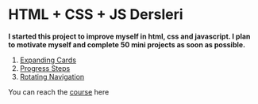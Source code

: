 # HTML + CSS + JS Dersleri

**I started this project to improve myself in html, css and javascript. I plan to motivate myself and complete 50 mini projects as soon as possible.**

 1. [Expanding Cards](https://github.com/yisleyen/50-projects-in-50-days/tree/master/01-expanding-cards)
 1. [Progress Steps](https://github.com/yisleyen/50-projects-in-50-days/tree/master/02-progress-steps)
 1. [Rotating Navigation](https://github.com/yisleyen/50-projects-in-50-days/tree/master/03-rotating-nav-animation)

You can reach the [course](https://50projects50days.com/) here